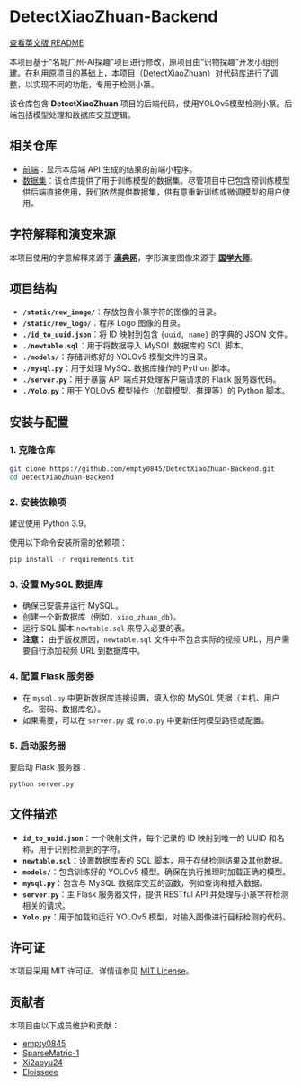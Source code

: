 # **DetectXiaoZhuan-Backend**

[查看英文版 README](README.md)

本项目基于“名城广州-AI探趣”项目进行修改，原项目由“识物探趣”开发小组创建。在利用原项目的基础上，本项目（DetectXiaoZhuan）对代码库进行了调整，以实现不同的功能，专用于检测小篆。

该仓库包含 **DetectXiaoZhuan** 项目的后端代码，使用YOLOv5模型检测小篆。后端包括模型处理和数据库交互逻辑。

## 相关仓库

- [前端](https://github.com/empty0845/DetectXiaoZhuan-WeChat.git)：显示本后端 API 生成的结果的前端小程序。
- [数据集](https://github.com/empty0845/DetectXiaoZhuan-Dataset.git)：该仓库提供了用于训练模型的数据集。尽管项目中已包含预训练模型供后端直接使用，我们依然提供数据集，供有意重新训练或微调模型的用户使用。

## 字符解释和演变来源
本项目使用的字意解释来源于 **[漢典网](https://www.zdic.net/)**，字形演变图像来源于 **[国学大师](https://www.guoxuedashi.net/)**。

## **项目结构**

- **`/static/new_image/`**：存放包含小篆字符的图像的目录。
- **`/static/new_logo/`**：程序 Logo 图像的目录。
- **`./id_to_uuid.json`**：将 ID 映射到包含 `{uuid, name}` 的字典的 JSON 文件。
- **`./newtable.sql`**：用于将数据导入 MySQL 数据库的 SQL 脚本。
- **`./models/`**：存储训练好的 YOLOv5 模型文件的目录。
- **`./mysql.py`**：用于处理 MySQL 数据库操作的 Python 脚本。
- **`./server.py`**：用于暴露 API 端点并处理客户端请求的 Flask 服务器代码。
- **`./Yolo.py`**：用于 YOLOv5 模型操作（加载模型、推理等）的 Python 脚本。

## **安装与配置**

### 1. **克隆仓库**
```bash
git clone https://github.com/empty0845/DetectXiaoZhuan-Backend.git
cd DetectXiaoZhuan-Backend
```

### 2. **安装依赖项**
建议使用 Python 3.9。

使用以下命令安装所需的依赖项：

```bash
pip install -r requirements.txt
```

### 3. **设置 MySQL 数据库**
- 确保已安装并运行 MySQL。
- 创建一个新数据库（例如，`xiao_zhuan_db`）。
- 运行 SQL 脚本 `newtable.sql` 来导入必要的表。
- **注意：** 由于版权原因，`newtable.sql` 文件中不包含实际的视频 URL，用户需要自行添加视频 URL 到数据库中。

### 4. **配置 Flask 服务器**
- 在 `mysql.py` 中更新数据库连接设置，填入你的 MySQL 凭据（主机、用户名、密码、数据库名）。
- 如果需要，可以在 `server.py` 或 `Yolo.py` 中更新任何模型路径或配置。

### 5. **启动服务器**
要启动 Flask 服务器：

```bash
python server.py
```

## **文件描述**

- **`id_to_uuid.json`**：一个映射文件，每个记录的 ID 映射到唯一的 UUID 和名称，用于识别检测到的字符。
- **`newtable.sql`**：设置数据库表的 SQL 脚本，用于存储检测结果及其他数据。
- **`models/`**：包含训练好的 YOLOv5 模型。确保在执行推理时加载正确的模型。
- **`mysql.py`**：包含与 MySQL 数据库交互的函数，例如查询和插入数据。
- **`server.py`**：主 Flask 服务器文件，提供 RESTful API 并处理与小篆字符检测相关的请求。
- **`Yolo.py`**：用于加载和运行 YOLOv5 模型，对输入图像进行目标检测的代码。

## **许可证**

本项目采用 MIT 许可证。详情请参见 [MIT License](https://opensource.org/licenses/MIT)。

## 贡献者

本项目由以下成员维护和贡献：

- [empty0845](https://github.com/empty0845)
- [SparseMatric-1](https://github.com/SparseMatric-1)
- [Xi2aoyu24](https://github.com/Xi2aoyu24)
- [Eloisseee](https://github.com/Eloisseee)
